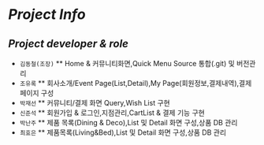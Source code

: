 *Project Info*
===================

*Project developer & role*
-------------------
* <code>김동철(조장)</code> 
  ** Home & 커뮤니티화면,Quick Menu Source 통합(.git) 및 버전관리 
* <code>조유록</code> 
  ** 회사소개/Event Page(List,Detail),My Page(회원정보,결제내역),결제 페이지 구성
* <code>박재선</code>
  ** 커뮤니티/결제 화면 Query,Wish List 구현
* <code>신준석</code>
 ** 회원가입 & 로그인,지점관리,CartList & 결제 기능 구현
* <code>박난주</code>
 ** 제품 목록(Dining & Deco),List 및 Detail 화면 구성,상품 DB 관리
* <code>최효은</code> 
 ** 제품목록(Living&Bed),List 및 Detail 화면 구성,상품 DB 관리




